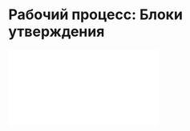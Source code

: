 # Рабочий процесс: Блоки утверждения

<embed src="../../../workflow-approval/block.md#L3-L999"></embed>

